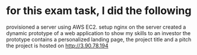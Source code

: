 # for this exam task, I did the following
provisioned a server using AWS EC2.
setup nginx on the server
created a dynamic prototype of a web application to show my skills to an investor 
the prototype contains a personalized landing page, the project title and a pitch
the project is hosted on http://3.90.78.194
